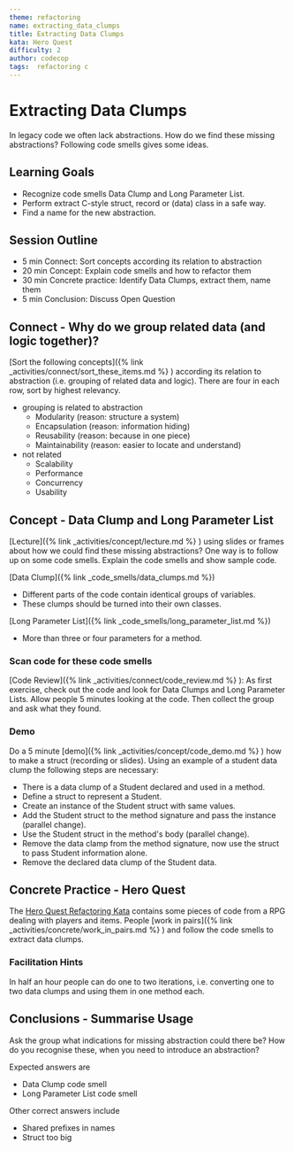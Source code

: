 ```yaml
---
theme: refactoring
name: extracting_data_clumps
title: Extracting Data Clumps
kata: Hero Quest
difficulty: 2
author: codecop
tags:  refactoring c
---
```


# Extracting Data Clumps

In legacy code we often lack abstractions. How do we find these missing abstractions? Following code smells gives some ideas.

## Learning Goals

* Recognize code smells Data Clump and Long Parameter List.
* Perform extract C-style struct, record or (data) class in a safe way.
* Find a name for the new abstraction.

## Session Outline

* 5 min Connect: Sort concepts according its relation to abstraction
* 20 min Concept: Explain code smells and how to refactor them
* 30 min Concrete practice: Identify Data Clumps, extract them, name them
* 5 min Conclusion: Discuss Open Question

## Connect - Why do we group related data (and logic together)?

[Sort the following concepts]({% link _activities/connect/sort_these_items.md %} ) according its relation to abstraction (i.e. grouping of related data and logic). There are four in each row, sort by highest relevancy.

* grouping is related to abstraction
  * Modularity (reason: structure a system)
  * Encapsulation (reason: information hiding)
  * Reusability (reason: because in one piece)
  * Maintainability (reason: easier to locate and understand)
* not related
  * Scalability
  * Performance
  * Concurrency
  * Usability

## Concept - Data Clump and Long Parameter List

[Lecture]({% link _activities/concept/lecture.md %} ) using slides or frames about how we could find these missing abstractions? One way is to follow up on some code smells. Explain the code smells and show sample code.

[Data Clump]({% link _code_smells/data_clumps.md %})

* Different parts of the code contain identical groups of variables.
* These clumps should be turned into their own classes.

[Long Parameter List]({% link _code_smells/long_parameter_list.md %})

* More than three or four parameters for a method.

### Scan code for these code smells

[Code Review]({% link _activities/connect/code_review.md %} ): As first exercise, check out the code and look for Data Clumps and Long Parameter Lists. Allow people 5 minutes looking at the code. Then collect the group and ask what they found.

### Demo

Do a 5 minute [demo]({% link _activities/concept/code_demo.md %} ) how to make a struct (recording or slides). Using an example of a student data clump the following steps are necessary:

* There is a data clump of a Student declared and used in a method.
* Define a struct to represent a Student.
* Create an instance of the Student struct with same values.
* Add the Student struct to the method signature and pass the instance (parallel change).
* Use the Student struct in the method's body (parallel change).
* Remove the data clamp from the method signature, now use the struct to pass Student information alone.
* Remove the declared data clump of the Student data.

## Concrete Practice - Hero Quest

The [Hero Quest Refactoring Kata](https://github.com/codecop/Hero-Quest-Refactoring-Kata) contains some pieces of code from a RPG dealing with players and items. People [work in pairs]({% link _activities/concrete/work_in_pairs.md %} ) and follow the code smells to extract data clumps.

### Facilitation Hints

In half an hour people can do one to two iterations, i.e. converting one to two data clumps and using them in one method each.

## Conclusions - Summarise Usage

Ask the group what indications for missing abstraction could there be? How do you recognise these, when you need to introduce an abstraction?

Expected answers are

* Data Clump code smell
* Long Parameter List code smell

Other correct answers include

* Shared prefixes in names
* Struct too big
